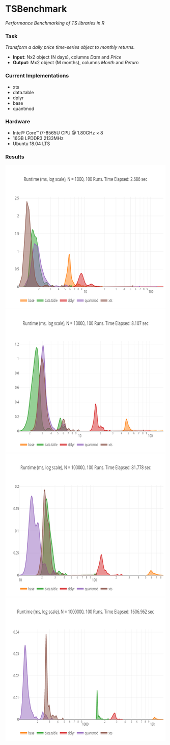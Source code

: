 # TSBenchmark
*Performance Benchmarking of TS libraries in R*

### Task
*Transform a daily price time-series object to monthly returns.*

- **Input**: Nx2 object (N days), columns *Date* and *Price*
- **Output**: Mx2 object (M months), columns *Month* and *Return*

### Current Implementations

- xts
- data.table
- dplyr
- base
- quantmod

### Hardware
- Intel® Core™ i7-8565U CPU @ 1.80GHz × 8
- 16GB LPDDR3 2133MHz
- Ubuntu 18.04 LTS

### Results

<img src="./1e3.png" height="450" width="700">

<img src="./1e4.png" height="450" width="700">

<img src="./1e5.png" height="450" width="700">

<img src="./1e6.png" height="450" width="700">


